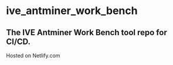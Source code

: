 # ive_antminer_work_bench
The IVE Antminer Work Bench tool repo for CI/CD.
---
Hosted on Netlify.com
